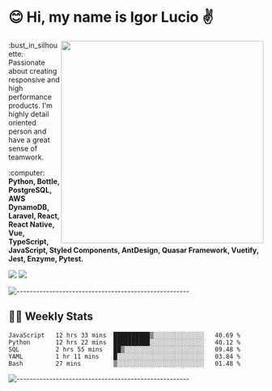 # :blush: Hi, my name is Igor Lucio :v:

<img src="https://github-readme-stats.vercel.app/api?username=iguit0&show_icons=true&count_private=true&theme=tokyonight" min-width="400px" max-width="400px" width="400px" align="right" />

<p align="left"> 
  :bust_in_silhouette: Passionate about creating responsive and high performance products.
  I'm highly detail oriented person and have a great sense of teamwork.
</p>

<p align="left">
  :computer: <strong>Python, Bottle, PostgreSQL, AWS DynamoDB, Laravel, React, React Native, Vue, TypeScript, JavaScript, Styled Components, AntDesign, Quasar Framework, Vuetify, Jest, Enzyme, Pytest.</strong>
</p>

<p align="left">
  <a href="#" alt="Linkedin">
  <img src="https://img.shields.io/badge/LinkedIn-0077B5?style=for-the-badge&logo=linkedin&logoColor=white&link=https://www.linkedin.com/in/igor-lucio-alves" /></a>

  <a href="#" alt="Telegram">
  <img src="https://img.shields.io/badge/Telegram-2CA5E0?style=for-the-badge&logo=telegram&logoColor=white&link=https://t.me/iguit0" /></a>
</p>

![-----------------------------------------------------](https://raw.githubusercontent.com/andreasbm/readme/master/assets/lines/aqua.png)

## :man_technologist: Weekly Stats
<!--START_SECTION:waka-->
```text
JavaScript   12 hrs 33 mins  ██████████▒░░░░░░░░░░░░░░   40.69 % 
Python       12 hrs 22 mins  ██████████░░░░░░░░░░░░░░░   40.12 % 
SQL          2 hrs 55 mins   ██▒░░░░░░░░░░░░░░░░░░░░░░   09.48 % 
YAML         1 hr 11 mins    █░░░░░░░░░░░░░░░░░░░░░░░░   03.84 % 
Bash         27 mins         ▒░░░░░░░░░░░░░░░░░░░░░░░░   01.48 % 
```
<!--END_SECTION:waka-->
![-----------------------------------------------------](https://raw.githubusercontent.com/andreasbm/readme/master/assets/lines/aqua.png)

